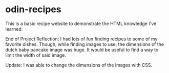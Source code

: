 # odin-recipes

This is a basic recipe website to demonstrate the HTML knowledge I've learned.

End of Project Reflection:
I had lots of fun finding recipes to some of my favorite dishes. Though, while finding images to use, the dimensions of the dutch baby pancake image was huge. It would be useful to find a way to limit the width of said image.

Update: I was able to change the dimensions of the images with CSS.